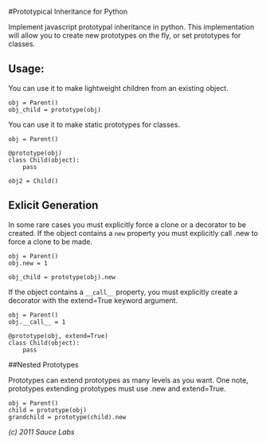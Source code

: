 #Prototypical Inheritance for Python

Implement javascript prototypal inheritance in python.  This
implementation will allow you to create new prototypes on the fly, or
set prototypes for classes.

## Usage:

You can use it to make lightweight children from an existing object.

    obj = Parent()
    obj_child = prototype(obj)

You can use it to make static prototypes for classes.

    obj = Parent()
    
    @prototype(obj)
    class Child(object):
        pass

    obj2 = Child()

## Exlicit Generation

In some rare cases you must explicitly force a clone or a decorator to
be created.  If the object contains a `new` property you must
explicitly call .new to force a clone to be made.

    obj = Parent()
    obj.new = 1

    obj_child = prototype(obj).new


If the object contains a `__call__` property, you must explicitly
create a decorator with the extend=True keyword argument.
    
    obj = Parent()
    obj.__call__ = 1

    @prototype(obj, extend=True)
    class Child(object):
        pass

##Nested Prototypes

Prototypes can extend prototypes as many levels as you want.  One
note, prototypes extending prototypes must use .new and extend=True.

    obj = Parent()
    child = prototype(obj)
    grandchild = prototype(child).new

*(c) 2011 Sauce Labs*
